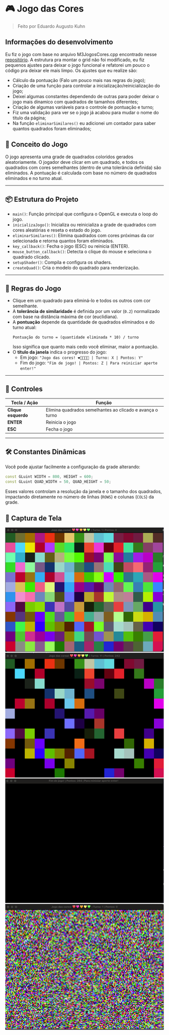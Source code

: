 # 🎮 Jogo das Cores

> Feito por Eduardo Augusto Kuhn

## Informações do desenvolvimento

Eu fiz o jogo com base no arquivo M3JogosCores.cpp encontrado nesse [repositório](https://github.com/fellowsheep/PGCCHIB). A estrutura pra montar o grid não foi modificado, eu fiz pequenos ajustes para deixar o jogo funcional e refatorei um pouco o código pra deixar ele mais limpo. Os ajustes que eu realize são:

- Cálculo da pontuação (Falo um pouco mais nas regras do jogo);
- Criação de uma função para controlar a inicialização/reinicialização do jogo;
- Deixei algumas constantes dependendo de outras para poder deixar o jogo mais dinamico com quadrados de tamanhos diferentes;
- Criação de algumas variáveis para o controle de pontuação e turno;
- Fiz uma validação para ver se o jogo já acabou para mudar o nome do titulo da página;
- Na função `eliminarSimilares()` eu adicionei um contador para saber quantos quadrados foram eliminados;

## 🧠 Conceito do Jogo

O jogo apresenta uma grade de quadrados coloridos gerados aleatoriamente. O jogador deve clicar em um quadrado, e todos os quadrados com cores semelhantes (dentro de uma tolerância definida) são eliminados. A pontuação é calculada com base no número de quadrados eliminados e no turno atual.

---

## 📦 Estrutura do Projeto

- `main()`: Função principal que configura o OpenGL e executa o loop do jogo.
- `inicializaJogo()`: Inicializa ou reinicializa a grade de quadrados com cores aleatórias e reseta o estado do jogo.
- `eliminarSimilares()`: Elimina quadrados com cores próximas da cor selecionada e retorna quantos foram eliminados.
- `key_callback()`: Fecha o jogo (ESC) ou reinicia (ENTER).
- `mouse_button_callback()`: Detecta o clique do mouse e seleciona o quadrado clicado.
- `setupShader()`: Compila e configura os shaders.
- `createQuad()`: Cria o modelo do quadrado para renderização.

---

## 🎯 Regras do Jogo

- Clique em um quadrado para eliminá-lo e todos os outros com cor semelhante.
- A **tolerância de similaridade** é definida por um valor (`0.2`) normalizado com base na distância máxima de cor (euclidiana).
- A **pontuação** depende da quantidade de quadrados eliminados e do turno atual:
  ```
  Pontuação do turno = (quantidade eliminada * 10) / turno
  ```
  Isso significa que quanto mais cedo você eliminar, maior a pontuação.
- O **título da janela** indica o progresso do jogo:
  - Em jogo: `"Jogo das cores! ❤️🩷🧡💛💚 | Turno: X | Pontos: Y"`
  - Fim do jogo: `"Fim de jogo! | Pontos: Z | Para reiniciar aperte enter!"`

---

## 🧪 Controles

| Tecla / Ação        | Função                                                    |
| ------------------- | --------------------------------------------------------- |
| **Clique esquerdo** | Elimina quadrados semelhantes ao clicado e avança o turno |
| **ENTER**           | Reinicia o jogo                                           |
| **ESC**             | Fecha o jogo                                              |

---

## 🛠️ Constantes Dinâmicas

Você pode ajustar facilmente a configuração da grade alterando:

```cpp
const GLuint WIDTH = 800, HEIGHT = 600;
const GLuint QUAD_WIDTH = 50, QUAD_HEIGHT = 50;
```

Esses valores controlam a resolução da janela e o tamanho dos quadrados, impactando diretamente no número de linhas (`ROWS`) e colunas (`COLS`) da grade.

## 📸 Captura de Tela

![alt text](image.png)
![alt text](image-1.png)
![alt text](image-2.png)
![alt text](image-3.png)
